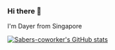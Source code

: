 ### Hi there 👋

I'm Dayer from Singapore

[![Sabers-coworker's GitHub stats](https://github-readme-stats.vercel.app/api?username=Sabers-coworker)](https://github.com/anuraghazra/github-readme-stats)
